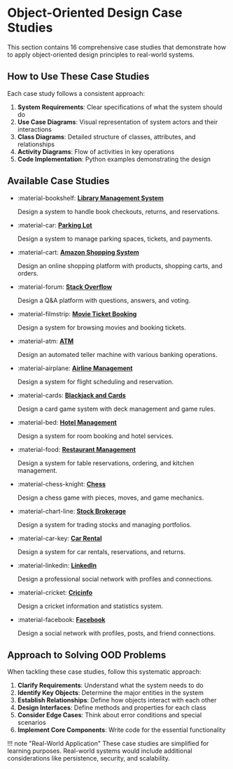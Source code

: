 # Object-Oriented Design Case Studies

This section contains 16 comprehensive case studies that demonstrate how to apply object-oriented design principles to real-world systems.

## How to Use These Case Studies

Each case study follows a consistent approach:

1. **System Requirements**: Clear specifications of what the system should do
2. **Use Case Diagrams**: Visual representation of system actors and their interactions
3. **Class Diagrams**: Detailed structure of classes, attributes, and relationships
4. **Activity Diagrams**: Flow of activities in key operations
5. **Code Implementation**: Python examples demonstrating the design

## Available Case Studies

<div class="grid cards" markdown>

- :material-bookshelf: **[Library Management System](design-a-library-management-system.md)**

  Design a system to handle book checkouts, returns, and reservations.

- :material-car: **[Parking Lot](design-a-parking-lot.md)**

  Design a system to manage parking spaces, tickets, and payments.

- :material-cart: **[Amazon Shopping System](design-amazon-online-shopping-system.md)**

  Design an online shopping platform with products, shopping carts, and orders.

- :material-forum: **[Stack Overflow](design-stack-overflow.md)**

  Design a Q&A platform with questions, answers, and voting.

- :material-filmstrip: **[Movie Ticket Booking](design-a-movie-ticket-booking-system.md)**

  Design a system for browsing movies and booking tickets.

- :material-atm: **[ATM](design-an-atm.md)**

  Design an automated teller machine with various banking operations.

- :material-airplane: **[Airline Management](design-an-airline-management-system.md)**

  Design a system for flight scheduling and reservation.

- :material-cards: **[Blackjack and Cards](design-blackjack-and-a-deck-of-cards.md)**

  Design a card game system with deck management and game rules.

- :material-bed: **[Hotel Management](design-a-hotel-management-system.md)**

  Design a system for room booking and hotel services.

- :material-food: **[Restaurant Management](design-a-restaurant-management-system.md)**

  Design a system for table reservations, ordering, and kitchen management.

- :material-chess-knight: **[Chess](design-chess.md)**

  Design a chess game with pieces, moves, and game mechanics.

- :material-chart-line: **[Stock Brokerage](design-an-online-stock-brokerage-system.md)**

  Design a system for trading stocks and managing portfolios.

- :material-car-key: **[Car Rental](design-a-car-rental-system.md)**

  Design a system for car rentals, reservations, and returns.

- :material-linkedin: **[LinkedIn](design-linkedin.md)**

  Design a professional social network with profiles and connections.

- :material-cricket: **[Cricinfo](design-cricinfo.md)**

  Design a cricket information and statistics system.

- :material-facebook: **[Facebook](design-facebook.md)**

  Design a social network with profiles, posts, and friend connections.

</div>

## Approach to Solving OOD Problems

When tackling these case studies, follow this systematic approach:

1. **Clarify Requirements**: Understand what the system needs to do
2. **Identify Key Objects**: Determine the major entities in the system
3. **Establish Relationships**: Define how objects interact with each other
4. **Design Interfaces**: Define methods and properties for each class
5. **Consider Edge Cases**: Think about error conditions and special scenarios
6. **Implement Core Components**: Write code for the essential functionality

!!! note "Real-World Application"
These case studies are simplified for learning purposes. Real-world systems would include additional considerations like persistence, security, and scalability.

